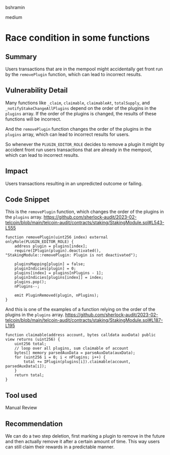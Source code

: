 bshramin

medium

# Race condition in some functions

## Summary
Users transactions that are in the mempool might accidentally get front run by the `removePlugin` function, which can lead to incorrect results.

## Vulnerability Detail
Many functions like `_claim`, `claimable`, `claimableAt`, `totalSupply`, and `_notifyStakeChangeAllPlugins` depend on the order of the plugins in the `plugins` array. If the order of the plugins is changed, the results of these functions will be incorrect.

And the `removePlugin` function changes the order of the plugins in the `plugins` array, which can lead to incorrect results for users.

So whenever the `PLUGIN_EDITOR_ROLE` decides to remove a plugin it might by accident front run users transactions that are already in the mempool, which can lead to incorrect results.

## Impact
Users transactions resulting in an unpredicted outcome or failing.

## Code Snippet

This is the `removePlugin` function, which changes the order of the plugins in the `plugins` array.
https://github.com/sherlock-audit/2023-02-telcoin/blob/main/telcoin-audit/contracts/staking/StakingModule.sol#L543-L555
```solidity
function removePlugin(uint256 index) external onlyRole(PLUGIN_EDITOR_ROLE) {
    address plugin = plugins[index];
    require(IPlugin(plugin).deactivated(), "StakingModule::removePlugin: Plugin is not deactivated");

    pluginsMapping[plugin] = false;
    pluginIndicies[plugin] = 0;
    plugins[index] = plugins[nPlugins - 1];
    pluginIndicies[plugins[index]] = index;
    plugins.pop();
    nPlugins--;

    emit PluginRemoved(plugin, nPlugins);
}
```

And this is one of the examples of a function relying on the order of the plugins in the `plugins` array.
https://github.com/sherlock-audit/2023-02-telcoin/blob/main/telcoin-audit/contracts/staking/StakingModule.sol#L187-L195
```solidity
function claimable(address account, bytes calldata auxData) public view returns (uint256) {
    uint256 total;
    // loop over all plugins, sum claimable of account
    bytes[] memory parsedAuxData = parseAuxData(auxData);
    for (uint256 i = 0; i < nPlugins; i++) {
        total += IPlugin(plugins[i]).claimable(account, parsedAuxData[i]);
    }
    return total;
}
```
## Tool used

Manual Review

## Recommendation
We can do a two step deletion, first marking a plugin to remove in the future and then actually remove it after a certain amount of time. This way users can still claim their rewards in a predictable manner.

